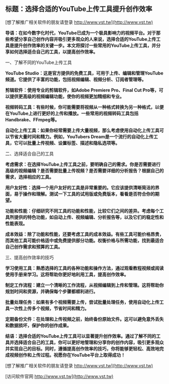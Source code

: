 ## **标题：选择合适的YouTube上传工具提升创作效率**

[想了解推广相关软件的朋友请登录 http://www.vst.tw](http://www.vst.tw)

**导语：在如今数字化时代，YouTube已成为一个极具影响力的视频平台。对于那些希望分享自己创作内容并吸引更多观众的人来说，选择合适的YouTube上传工具是提升创作效率的关键一步。本文将探讨一些常用的YouTube上传工具，并分享如何选择适合自己的工具，以提高创作效率。**

一、了解不同的YouTube上传工具

**YouTube Studio：这是官方提供的免费工具，可用于上传、编辑和管理YouTube频道。它提供了丰富的功能，包括视频编辑、视频分析、订阅者管理等。**

**剪辑软件：使用专业的剪辑软件，如Adobe Premiere Pro、Final Cut Pro等，可以提供更高级的视频编辑功能，使你的视频更加精细和专业。**

**视频转码工具：有些时候，你可能需要将视频从一种格式转换为另一种格式，以便在YouTube上进行更好的上传和播放。一些常用的视频转码工具包括Handbrake、FFmpeg等。**

**自动化上传工具：如果你经常需要上传大量视频，那么考虑使用自动化上传工具可以节省大量时间和精力。例如，YouTubers Dream是一个流行的自动化上传工具，它可以批量上传视频、设置标签、描述和隐私选项等。**

二、选择适合自己的工具

**考虑需求：在选择YouTube上传工具之前，要明确自己的需求。你是否需要进行高级的视频编辑？是否需要批量上传视频？是否需要详细的分析报告？根据自己的需求，选择相应的工具。**

**用户友好性：选择一个用户友好的工具是非常重要的。它应该提供清晰简洁的界面，易于操作和理解。测试一下工具的试用版或免费版本，看看是否符合你的期望。**

**功能和性能：仔细研究不同工具的功能和性能，比较它们之间的差异。考虑每个工具所提供的特色功能，如自动上传、视频编辑、分析报告等，以及它们的稳定性和性能表现。**

**成本效益：除了功能和性能，还要考虑工具的成本效益。有些工具可能价格昂贵，而其他工具可能价格适中或免费提供部分功能。权衡价格与所需功能，找到最适合自己创作需求和预算的工具。**

三、提高创作效率的技巧

**学习使用工具：熟悉选择的工具的各种功能和操作方法，通过观看教程视频或阅读使用手册来学习。这将帮助你更好地利用工具，提高创作效率。**

**制定工作流程：建立一个清晰的工作流程，从视频编辑到上传和管理。这将帮助你规划时间和资源，并确保每个步骤都顺利进行。**

**批量处理任务：如果有多个视频需要上传，尝试批量处理任务，使用自动化上传工具一次性上传多个视频，节省时间和精力。**

**定期备份文件：在处理和上传视频之前，始终备份原始文件。这可以避免意外丢失和数据损坏，保护你的创作成果。**

**结语：选择合适的YouTube上传工具可以显著提升创作效率。通过了解不同的工具并选择适合自己的工具，你可以更好地管理和分享你的创作内容，吸引更多观众并实现自己的目标。同时，遵循提高创作效率的技巧，你将能够更轻松、高效地完成视频创作和上传过程。祝愿你在YouTube平台上取得成功！**

[想了解推广相关软件的朋友请登录 http://www.vst.tw](http://www.vst.tw)


[访问软件官网 http://www.vst.tw](http://www.vst.tw)
